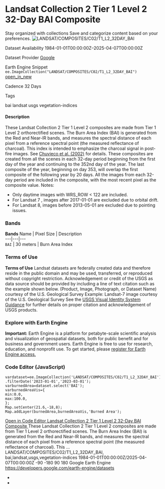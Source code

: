  
#  Landsat Collection 2 Tier 1 Level 2 32-Day BAI Composite 
Stay organized with collections  Save and categorize content based on your preferences. 
![LANDSAT/COMPOSITES/C02/T1_L2_32DAY_BAI](https://developers.google.com/earth-engine/datasets/images/LANDSAT/LANDSAT_COMPOSITES_C02_T1_L2_32DAY_BAI_sample.png) 

Dataset Availability
    1984-01-01T00:00:00Z–2025-04-07T00:00:00Z 

Dataset Provider
     [ Google ](https://earthengine.google.com) 

Earth Engine Snippet
     `    ee.ImageCollection("LANDSAT/COMPOSITES/C02/T1_L2_32DAY_BAI")   ` [ open_in_new ](https://code.earthengine.google.com/?scriptPath=Examples:Datasets/LANDSAT/LANDSAT_COMPOSITES_C02_T1_L2_32DAY_BAI) 

Cadence
    32 Days 

Tags
    
bai
landsat
usgs
vegetation-indices
#### Description
These Landsat Collection 2 Tier 1 Level 2 composites are made from Tier 1 Level 2 orthorectified scenes.
The Burn Area Index (BAI) is generated from the Red and Near-IR bands, and measures the spectral distance of each pixel from a reference spectral point (the measured reflectance of charcoal). This index is intended to emphasize the charcoal signal in post-fire images. See [Chuvieco et al. (2002)](https://www.tandfonline.com/doi/abs/10.1080/01431160210153129) for details.
These composites are created from all the scenes in each 32-day period beginning from the first day of the year and continuing to the 352nd day of the year. The last composite of the year, beginning on day 353, will overlap the first composite of the following year by 20 days. All the images from each 32-day period are included in the composite, with the most recent pixel as the composite value.
Notes:
  * Only daytime images with WRS_ROW < 122 are included.
  * For Landsat 7 , images after 2017-01-01 are excluded due to orbital drift.
  * For Landsat 8, images before 2013-05-01 are excluded due to pointing issues.


### Bands
**Bands**
Name | Pixel Size | Description  
---|---|---  
`BAI` |  30 meters  | Burn Area Index  
### Terms of Use
**Terms of Use**
Landsat datasets are federally created data and therefore reside in the public domain and may be used, transferred, or reproduced without copyright restriction.
Acknowledgement or credit of the USGS as data source should be provided by including a line of text citation such as the example shown below.
(Product, Image, Photograph, or Dataset Name) courtesy of the U.S. Geological Survey
Example: Landsat-7 image courtesy of the U.S. Geological Survey
See the [USGS Visual Identity System Guidance](https://www.usgs.gov/information-policies-and-instructions/usgs-visual-identity-system) for further details on proper citation and acknowledgement of USGS products.
### Explore with Earth Engine
**Important:** Earth Engine is a platform for petabyte-scale scientific analysis and visualization of geospatial datasets, both for public benefit and for business and government users. Earth Engine is free to use for research, education, and nonprofit use. To get started, please [register for Earth Engine access.](https://console.cloud.google.com/earth-engine)
### Code Editor (JavaScript)
```
vardataset=ee.ImageCollection('LANDSAT/COMPOSITES/C02/T1_L2_32DAY_BAI')
.filterDate('2023-01-01','2023-03-01');
varburnedArea=dataset.select('BAI');
varburnedAreaVis={
min:0.0,
max:100.0,
};
Map.setCenter(21.6,-18,8);
Map.addLayer(burnedArea,burnedAreaVis,'Burned Area');
```
[ Open in Code Editor ](https://code.earthengine.google.com/?scriptPath=Examples:Datasets/LANDSAT/LANDSAT_COMPOSITES_C02_T1_L2_32DAY_BAI)
[ Landsat Collection 2 Tier 1 Level 2 32-Day BAI Composite ](https://developers.google.com/earth-engine/datasets/catalog/LANDSAT_COMPOSITES_C02_T1_L2_32DAY_BAI)
These Landsat Collection 2 Tier 1 Level 2 composites are made from Tier 1 Level 2 orthorectified scenes. The Burn Area Index (BAI) is generated from the Red and Near-IR bands, and measures the spectral distance of each pixel from a reference spectral point (the measured reflectance of charcoal). This …
LANDSAT/COMPOSITES/C02/T1_L2_32DAY_BAI, bai,landsat,usgs,vegetation-indices 
1984-01-01T00:00:00Z/2025-04-07T00:00:00Z
-90 -180 90 180 
Google Earth Engine
https://developers.google.com/earth-engine/datasets
  * [ ](https://doi.org/https://earthengine.google.com)
  * [ ](https://doi.org/https://developers.google.com/earth-engine/datasets/catalog/LANDSAT_COMPOSITES_C02_T1_L2_32DAY_BAI)


